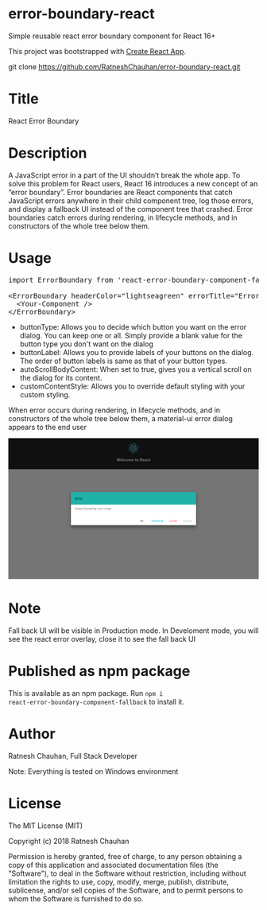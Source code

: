 # error-boundary-react
Simple reusable react error boundary component for React 16+

This project was bootstrapped with [Create React App](https://github.com/facebookincubator/create-react-app).

git clone https://github.com/RatneshChauhan/error-boundary-react.git

Title
==============
React Error Boundary


Description
=================
A JavaScript error in a part of the UI shouldn’t break the whole app. To solve this problem for React users, React 16 introduces a new concept of an “error boundary”.
Error boundaries are React components that catch JavaScript errors anywhere in their child component tree, log those errors, and display a fallback UI instead of the component tree that crashed. Error boundaries catch errors during rendering, in lifecycle methods, and in constructors of the whole tree below them.

Usage
==========================
 
 <pre><span class="pl-k">import</span><span class="pl-smi"> ErrorBoundary</span><span class="pl-k"> from</span> <span class="pl-s"><span class="pl-pds">'</span>react-error-boundary-component-fallback<span class="pl-pds">'</span></span>;

&lt;<span class="pl-ent"><span class="pl-c1">ErrorBoundary headerColor="lightseagreen" errorTitle="Error" errorText="Ooops! Something went wrong!" buttonType={['default', 'primary', 'secondary', 'disabled']} buttonLabel={['Ok', 'Continue', 'Close', 'Cancel']} modal={true} autoScrollBodyContent={false} customContentStyle={null}</span></span>&gt;
  &lt;<span class="pl-ent"><span class="pl-c1">Your-Component</span></span> /&gt;
&lt;/<span class="pl-ent"><span class="pl-c1">ErrorBoundary</span></span>&gt;</pre>

* buttonType: Allows you to decide which button you want on the error dialog. You can keep one or all. Simply provide a blank value for the button type you don't want on the dialog
* buttonLabel: Allows you to provide labels of your buttons on the dialog. The order of button labels is same as that of your button types.
* autoScrollBodyContent: When set to true, gives you a vertical scroll on the dialog for its content.
* customContentStyle: Allows you to override default styling with your custom styling.
 

When error occurs during rendering, in lifecycle methods, and in constructors of the whole tree below them, a material-ui error dialog appears to the end user

![alt text](https://github.com/RatneshChauhan/error-boundary-react/blob/master/example.png "Error Boundary Dialog")

Note
======
Fall back UI will be visible in Production mode. In Develoment mode, you will see the react error overlay, close it to see the fall back UI

Published as npm package
================
This is available as an npm package.
Run <code>npm i react-error-boundary-component-fallback</code> to install it.

Author
=============
Ratnesh Chauhan, Full Stack Developer

Note: Everything is tested on Windows environment

License
==============
The MIT License (MIT)

Copyright (c) 2018 Ratnesh Chauhan

Permission is hereby granted, free of charge, to any person obtaining a copy of this application and associated documentation files (the "Software"), to deal in the Software without restriction, including without limitation the rights to use, copy, modify, merge, publish, distribute, sublicense, and/or sell copies of the Software, and to permit persons to whom the Software is furnished to do so.


